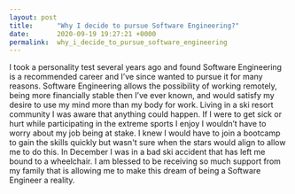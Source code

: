 ```yaml
---
layout: post
title:      "Why I decide to pursue Software Engineering?"
date:       2020-09-19 19:27:21 +0000
permalink:  why_i_decide_to_pursue_software_engineering
---
```



I took a personality test several years ago and found Software Engineering is a recommended career and I’ve since wanted to pursue it for many reasons. Software Engineering allows the possibility of working remotely, being more financially stable then I’ve ever known, and would satisfy my desire to use my mind more than my body for work. Living in a ski resort community I was aware that anything could happen. If I were to get sick or hurt while participating in the extreme sports I enjoy I wouldn’t have to worry about my job being at stake. I knew I would have to join a bootcamp to gain the skills quickly but wasn't sure when the stars would align to allow me to do this. In December I was in a bad ski accident that has left me bound to a wheelchair. I am blessed to be receiving so much support from my family that is allowing me to make this dream of being a Software Engineer a reality. 

